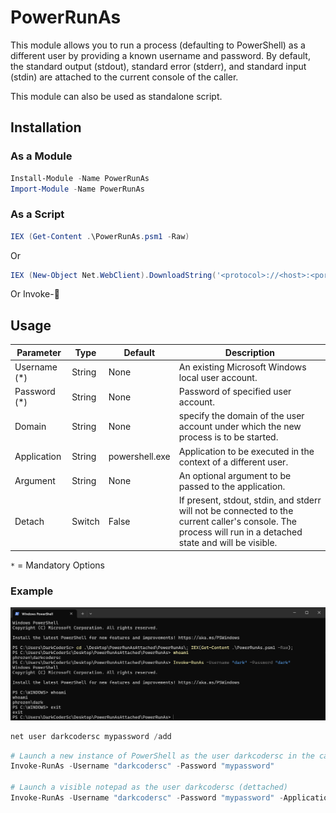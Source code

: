# PowerRunAs

This module allows you to run a process (defaulting to PowerShell) as a different user by providing a known username and password. By default, the standard output (stdout), standard error (stderr), and standard input (stdin) are attached to the current console of the caller.

This module can also be used as standalone script.

## Installation

### As a Module

```powershell
Install-Module -Name PowerRunAs
Import-Module -Name PowerRunAs
```

### As a Script

```powershell
IEX (Get-Content .\PowerRunAs.psm1 -Raw)
```

Or

```powershell
IEX (New-Object Net.WebClient).DownloadString('<protocol>://<host>:<port>/<uri>/PowerRunAs.psm1')
```

Or Invoke-🧠

## Usage

| Parameter          | Type             | Default    | Description  |
|--------------------|------------------|------------|--------------|
| Username (*)       | String           | None       | An existing Microsoft Windows local user account.  |
| Password (*)       | String           | None       | Password of specified user account. |
| Domain             | String           | None       | specify the domain of the user account under which the new process is to be started. |
| Application        | String           | powershell.exe | Application to be executed in the context of a different user. |
| Argument           | String           | None       | An optional argument to be passed to the application. |
| Detach             | Switch           | False      | If present, stdout, stdin, and stderr will not be connected to the current caller's console. The process will run in a detached state and will be visible. |

`*` = Mandatory Options

### Example

![Example](images/example.png)

```powershell
net user darkcodersc mypassword /add
```

```powershell
# Launch a new instance of PowerShell as the user darkcodersc in the caller's console (attached).
Invoke-RunAs -Username "darkcodersc" -Password "mypassword"

# Launch a visible notepad as the user darkcodersc (dettached)
Invoke-RunAs -Username "darkcodersc" -Password "mypassword" -Application "notepad.exe" -Detach
```